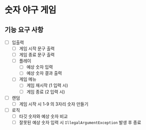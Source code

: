 # 숫자 야구 게임

## 기능 요구 사항

- [ ] 입출력
    - [ ] 게임 시작 문구 출력
    - [ ] 게임 종료 문구 출력
    - [ ] 플레이
      - [ ] 예상 숫자 입력
      - [ ] 예상 숫자 결과 출력
    - [ ] 게임 메뉴
      - [ ] 게임 재시작 (1 입력 시)
      - [ ] 게임 종료 (2 입력 시)
- [ ] 랜덤
    - [ ] 게임 시작 시 1-9 의 3자리 숫자 만들기
- [ ] 로직
    - [ ] 타깃 숫자와 예상 숫자 비교
    - [ ] 잘못된 예상 숫자 입력 시 `IllegalArgumentException` 발생 후 종료
